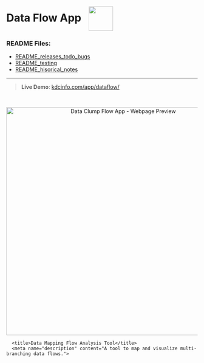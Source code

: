 # Data Flow App &nbsp; <img src="./images/icon128.png" align="center" width="64" height="64">

### README Files:

- [README_releases_todo_bugs](https://github.com/KDCinfo/dataflow/blob/main/data_clump_flow_app/README_releases_todo_bugs.md)
- [README_testing](https://github.com/KDCinfo/dataflow/blob/main/data_clump_flow_app/README_testing.md)
- [README_hisorical_notes](https://github.com/KDCinfo/dataflow/blob/main/data_clump_flow_app/README_hisorical_notes.md)

-----

> **Live Demo**: [kdcinfo.com/app/dataflow/](https://kdcinfo.com/app/dataflow/)

<br>

<p align="center"><img src="./images/data_flow_blog_screenshot3c.png" width="600" title="Data Clump Flow App - Webpage Preview" alt="Data Clump Flow App - Webpage Preview"/></p>

```
  <title>Data Mapping Flow Analysis Tool</title>
  <meta name="description" content="A tool to map and visualize multi-branching data flows.">
```
